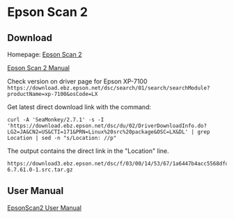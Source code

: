 # Epson Scan 2

## Download

Homepage: [Epson Scan 2](https://support.epson.net/linux/en/epsonscan2.php)

[Epson Scan 2 Manual](https://download.ebz.epson.net/man/linux/epsonscan2_e.html)

Check version on driver page for Epson XP-7100
`https://download.ebz.epson.net/dsc/search/01/search/searchModule?productName=xp-7100&osCode=LX`

Get latest direct download link with the command:

```console
curl -A 'SeaMonkey/2.7.1' -s -I 'https://download.ebz.epson.net/dsc/du/02/DriverDownloadInfo.do?LG2=JA&CN2=US&CTI=171&PRN=Linux%20src%20package&OSC=LX&DL' | grep Location | sed -n "s/Location: //p"
```

The output contains the direct link in the "Location" line.

```console
https://download3.ebz.epson.net/dsc/f/03/00/14/53/67/1a6447b4acc5568dfd970feba0518fabea35bca2/epsonscan2-6.7.61.0-1.src.tar.gz
```

## User Manual

[EpsonScan2 User Manual](https://download.ebz.epson.net/man/linux/epsonscan2_e.html)
